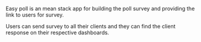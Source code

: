 Easy poll is an mean stack app for building the poll survey and providing the link to users for survey.

Users can send survey to all their clients and they can find the client response on their respective dashboards.